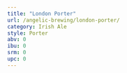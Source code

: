 ```yaml
---
title: "London Porter"
url: /angelic-brewing/london-porter/
category: Irish Ale
style: Porter
abv: 0
ibu: 0
srm: 0
upc: 0
---
```


